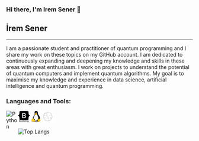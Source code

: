 ### Hi there, I'm Irem Sener 👋

## İrem Sener
<hr>
I am a passionate student and practitioner of quantum programming and I share my work on these topics on my GitHub account. I am dedicated to continuously expanding and deepening my knowledge and skills in these areas with great enthusiasm. I work on projects to understand the potential of quantum computers and implement quantum algorithms. My goal is to maximise my knowledge and experience in data science, artificial intelligence and quantum programming.



 
<br>

  
 

  ### Languages and Tools:


<img align="left" alt="Python" width="32px" src="https://cdn3.iconfinder.com/data/icons/logos-and-brands-adobe/512/267_Python-512.png" />
<img align="left" alt="bootstrap" width="32" src="https://raw.githubusercontent.com/devicons/devicon/master/icons/bootstrap/bootstrap-plain-wordmark.svg" />
<img align="left" alt="Linux" width="32" src="https://raw.githubusercontent.com/devicons/devicon/master/icons/linux/linux-original.svg" />
<img align="left" alt="Qiskit" width="32px" src="https://raw.githubusercontent.com/AkashGutha/Qiskit-Snippets/master/assets/qiskit.gif" />

<br>
 
  
  <br>
  
 ![Top Langs](https://github-readme-stats.vercel.app/api/top-langs/?username=iremsener&layout=compact&theme=material-palenight)
  
  



<!--
**iremsener/iremsener** is a ✨ _special_ ✨ repository because its `README.md` (this file) appears on your GitHub profile.

Here are some ideas to get you started:

- 🔭 I’m currently working on ...
- 🌱 I’m currently learning ...
- 👯 I’m looking to collaborate on ...
- 🤔 I’m looking for help with ...
- 💬 Ask me about ...
- 📫 How to reach me: ...
- 😄 Pronouns: ...
- ⚡ Fun fact: ...
-->
